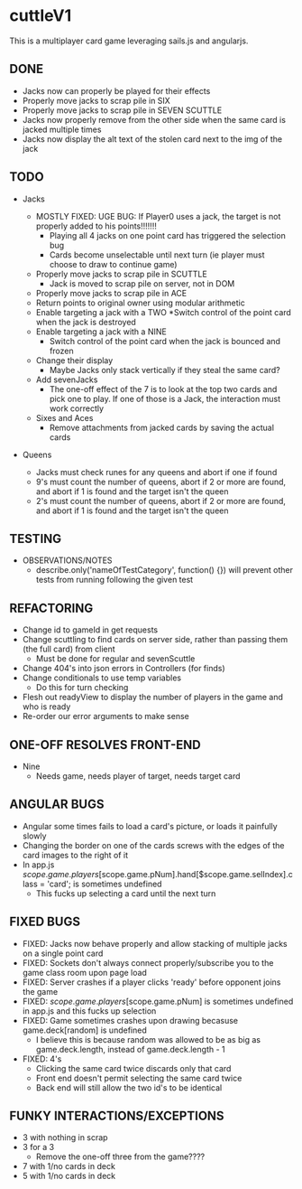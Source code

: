 # cuttleV1

This is a multiplayer card game leveraging sails.js and angularjs.

## DONE
*   Jacks now can properly be played for their effects
*	Properly move jacks to scrap pile in SIX
*	Properly move jacks to scrap pile in SEVEN SCUTTLE
*	Jacks now properly remove from the other side when the same card is jacked multiple times
*	Jacks now display the alt text of the stolen card next to the img of the jack

## TODO
*	Jacks
	*	MOSTLY FIXED: UGE BUG: If Player0 uses a jack, the target is not properly added to his points!!!!!!!
		*	Playing all 4 jacks on one point card has triggered the selection bug
		*	Cards become unselectable until next turn (ie player must choose to draw to continue game)
	*	Properly move jacks to scrap pile in SCUTTLE
		*	Jack is moved to scrap pile on server, not in DOM
	*	Properly move jacks to scrap pile in ACE
	*	Return points to original owner using modular arithmetic
	*	Enable targeting a jack with a TWO
			*Switch control of the point card when the jack is destroyed
	*	Enable targeting a jack with a NINE
		*	Switch control of the point card when the jack is bounced and frozen
	*	Change their display
		*	Maybe Jacks only stack vertically if they steal the same card?
	*	Add sevenJacks
		* The one-off effect of the 7 is to look at the top two cards and pick one to play.  If one of those is a Jack, the interaction must work correctly
	*	Sixes and Aces
		*	Remove attachments from jacked cards by saving the actual cards

*	Queens
	*	Jacks must check runes for any queens and abort if one if found
	*	9's must count the number of queens, abort if 2 or more are found, and abort if 1 is found and the target isn't the queen
	*	2's must count the number of queens, abort if 2 or more are found, and abort if 1 is found and the target isn't the queen

## TESTING
* OBSERVATIONS/NOTES
	* describe.only('nameOfTestCategory', function() {}) will prevent other tests from running following the given test


## REFACTORING
*	Change id to gameId in get requests
*	Change scuttling to find cards on server side, rather than passing them (the full card) from client
	*	Must be done for regular and sevenScuttle
*	Change 404's into json errors in Controllers (for finds)
*	Change conditionals to use temp variables
	*	Do this for turn checking
*	Flesh out readyView to display the number of players in the game and who is ready
*	Re-order our error arguments to make sense


## ONE-OFF RESOLVES FRONT-END
*	Nine
	*	Needs game, needs player of target, needs target card

## ANGULAR BUGS
*	Angular some times fails to load a card's picture, or loads it painfully slowly
*	Changing the border on one of the cards screws with the edges of the card images to the right of it
*	In app.js $scope.game.players[$scope.game.pNum].hand[$scope.game.selIndex].class = 'card'; is sometimes undefined
	*	This fucks up selecting a card until the next turn

## FIXED BUGS
*   FIXED: Jacks now behave properly and allow stacking of multiple jacks on a single point card
*	FIXED: Sockets don't always connect properly/subscribe you to the game class room upon page load
*	FIXED: Server crashes if a player clicks 'ready' before opponent joins the game
*	FIXED: $scope.game.players[$scope.game.pNum] is sometimes undefined in app.js and this fucks up selection
*	FIXED: Game sometimes crashes upon drawing becasuse game.deck[random] is undefined
	*	I believe this is because random was allowed to be as big as game.deck.length, instead of game.deck.length - 1
*	FIXED: 4's
	*	Clicking the same card twice discards only that card
	*	Front end doesn't permit selecting the same card twice
	*	Back end will still allow the two id's to be identical

## FUNKY INTERACTIONS/EXCEPTIONS
*	3 with nothing in scrap
*	3 for a 3
	*	Remove the one-off three from the game????
*	7 with 1/no cards in deck
*	5 with 1/no cards in deck